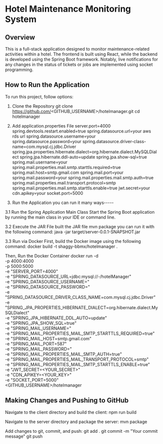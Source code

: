 # Hotel Maintenance Monitoring System

## Overview
This is a full-stack application designed to monitor maintenance-related activities within a hotel. The frontend is built using React, while the backend is developed using the Spring Boot framework. Notably, live notifications for any changes in the status of tickets or jobs are implemented using socket programming.


## How to Run the Application


To run this project, follow options:
1. Clone the Repository
git clone https://github.com/<GITHUB_USERNAME>/hotelmanager.git
cd hotelmanager

2. Add application.properties File
server.port=4000
spring.devtools.restart.enabled=true
spring.datasource.url=your aws rds url
spring.datasource.username=your
spring.datasource.password=your
spring.datasource.driver-class-name=com.mysql.cj.jdbc.Driver
spring.jpa.properties.hibernate.dialect=org.hibernate.dialect.MySQLDialect
spring.jpa.hibernate.ddl-auto=update
spring.jpa.show-sql=true
spring.mail.username=your
spring.mail.properties.mail.smtp.starttls.required=true
spring.mail.host=smtp.gmail.com
spring.mail.port=your
spring.mail.password=your
spring.mail.properties.mail.smtp.auth=true
spring.mail.properties.mail.transport.protocol=smtp
spring.mail.properties.mail.smtp.starttls.enable=true
jwt.secret=your
cdn.apikey=your 
socket.port=5000

3. Run the Application
you can run it many ways-----

3.1 Run the Spring Application Main Class
Start the Spring Boot application by running the main class in your IDE or command line.

3.2 Execute the JAR File
built the JAR file 
mvn package 
you can run it with the following command:
java -jar target/server-0.0.1-SNAPSHOT.jar


3.3 Run via Docker
First, build the Docker image using the following command:
docker build -t shaggy-bbmx/hotelmanager .

Then, Run the Docker Container
docker run -d \
  -p 4000:4000 \
  -p 5000:5000 \
  -e "SERVER_PORT=4000" \
  -e "SPRING_DATASOURCE_URL=jdbc:mysql://<your>-/hotelManager" \
  -e "SPRING_DATASOURCE_USERNAME=<USERNAME>" \
  -e "SPRING_DATASOURCE_PASSWORD=<PASSWORD>" \
  -e "SPRING_DATASOURCE_DRIVER_CLASS_NAME=com.mysql.cj.jdbc.Driver" \
  -e "SPRING_JPA_PROPERTIES_HIBERNATE_DIALECT=org.hibernate.dialect.MySQLDialect" \
  -e "SPRING_JPA_HIBERNATE_DDL_AUTO=update" \
  -e "SPRING_JPA_SHOW_SQL=true" \
  -e "SPRING_MAIL_USERNAME=<EMAIL>" \
  -e "SPRING_MAIL_PROPERTIES_MAIL_SMTP_STARTTLS_REQUIRED=true" \
  -e "SPRING_MAIL_HOST=smtp.gmail.com" \
  -e "SPRING_MAIL_PORT=587" \
  -e "SPRING_MAIL_PASSWORD=<PASSWORD>" \
  -e "SPRING_MAIL_PROPERTIES_MAIL_SMTP_AUTH=true" \
  -e "SPRING_MAIL_PROPERTIES_MAIL_TRANSPORT_PROTOCOL=smtp" \
  -e "SPRING_MAIL_PROPERTIES_MAIL_SMTP_STARTTLS_ENABLE=true" \
  -e "JWT_SECRET=<YOUR_SECRET>" \
  -e "CDN_APIKEY=<YOUR_KEY>" \
  -e "SOCKET_PORT=5000" \
  <GITHUB_USERNAME>/hotelmanager



## Making Changes and Pushing to GitHub
Navigate to the client directory and build the client:
npm run build

Navigate to the server directory and package the server:
mvn package

Add changes to git, commit, and push:
git add .
git commit -m "Your commit message"
git push




 